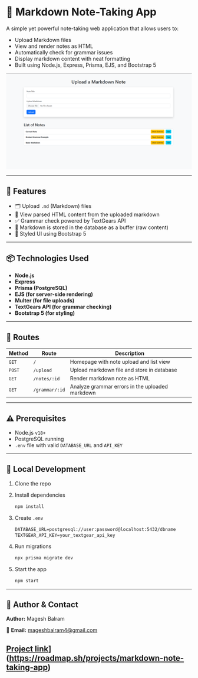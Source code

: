 
# 📝 Markdown Note-Taking App

A simple yet powerful note-taking web application that allows users to:

- Upload Markdown files
- View and render notes as HTML
- Automatically check for grammar issues
- Display markdown content with neat formatting
- Built using Node.js, Express, Prisma, EJS, and Bootstrap 5

![App Screenshot](./public/image.png)

---

## 🚀 Features

- 🗂 Upload `.md` (Markdown) files
- 📄 View parsed HTML content from the uploaded markdown
- ✅ Grammar check powered by TextGears API
- 🧠 Markdown is stored in the database as a buffer (raw content)
- 🎨 Styled UI using Bootstrap 5
---

## 📦 Technologies Used

- **Node.js**
- **Express**
- **Prisma (PostgreSQL)**
- **EJS (for server-side rendering)**
- **Multer (for file uploads)**
- **TextGears API (for grammar checking)**
- **Bootstrap 5 (for styling)**

---

## 📌 Routes

| Method | Route              | Description                                      |
|--------|-------------------|--------------------------------------------------|
| `GET`  | `/`                | Homepage with note upload and list view         |
| `POST` | `/upload`          | Upload markdown file and store in database      |
| `GET`  | `/notes/:id`       | Render markdown note as HTML                    |
| `GET`  | `/grammar/:id`     | Analyze grammar errors in the uploaded markdown |

---

## ⚠️ Prerequisites

- Node.js `v18+`
- PostgreSQL running
- `.env` file with valid `DATABASE_URL` and `API_KEY`

---

## 🧪 Local Development

1. Clone the repo  
2. Install dependencies  
   ```bash
   npm install
   ```

3. Create `.env`

   ```env
   DATABASE_URL=postgresql://user:password@localhost:5432/dbname
   TEXTGEAR_API_KEY=your_textgear_api_key
   ```
4. Run migrations

   ```bash
   npx prisma migrate dev
   ```
5. Start the app

   ```bash
   npm start
   ```

---

## 🙋 **Author & Contact**

**Author:** Magesh Balram

📧 **Email:** [mageshbalram4@gmail.com](mailto:mageshbalram4@gmail.com)

[Project link](https://roadmap.sh/projects/url-shortening-service)](https://roadmap.sh/projects/markdown-note-taking-app)
---
